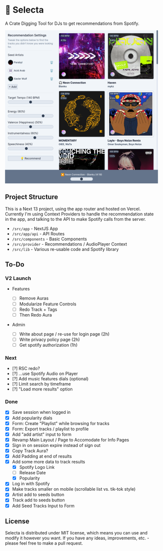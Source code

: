 # 💽 Selecta

A Crate Digging Tool for DJs to get recommendations from Spotify.

![App Preview](./public/selecta.png)

## Project Structure

This is a Next 13 project, using the app router and hosted on Vercel. Currently I'm using Context Providers to handle the recommendation state in the app, and talking to the API to make Spotify calls from the server.

- `/src/app` - NextJS App
- `/src/app/api` - API Routes
- `/src/components` - Basic Components
- `/src/provider` - Recommendations / AudioPlayer Context
- `/src/lib` - Various re-usable code and Spotify library

## To-Do

### V2 Launch

- Features

  - [ ] Remove Auras
  - [ ] Modularize Feature Controls
  - [ ] Redo Track + Tags
  - [ ] Then Redo Aura

- Admin
  - [ ] Write about page / re-use for login page (2h)
  - [ ] Write privacy policy page (2h)
  - [ ] Get spotify authorization (1h)

### Next

- [?] RSC redo?
- [?] ...use Spotify Audio on Player
- [?] Add music features dials (optional)
- [?] Limit search by timeframe
- [?] "Load more results" option

### Done

- [x] Save session when logged in
- [x] Add popularity dials
- [x] Form: Create "Playlist" while browsing for tracks
- [x] Form: Export tracks / playlist to profile
- [x] Add "add artist" input to form
- [x] Revamp Main Layout / Page to Accomodate for Info Pages
- [x] Sign in on session expire instead of sign out
- [x] Copy Track Aura?
- [x] Add Padding at end of results
- [x] Add some more data to track results
  - [x] Spotify Logo Link
  - [ ] Release Date
  - [x] Popularity
- [x] Log in with Spotify
- [x] Make tracks smaller on mobile (scrollable list vs. tik-tok style)
- [x] Artist add to seeds button
- [x] Track add to seeds button
- [x] Add Seed Tracks Input to Form

## License

Selecta is distributed under MIT license, which means you can use and modify it however you want. If you have any ideas, improvements, etc. - please feel free to make a pull request.
